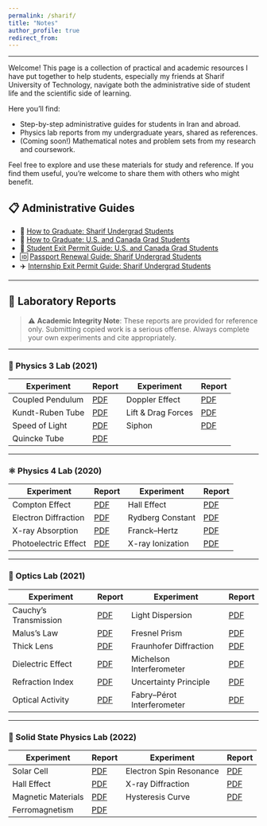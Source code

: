 ```yaml
---
permalink: /sharif/
title: "Notes"
author_profile: true
redirect_from: 
---
```


---
Welcome! This page is a collection of practical and academic resources I have put together to help students, especially my friends at Sharif University of Technology, navigate both the administrative side of student life and the scientific side of learning.

Here you’ll find: 
- Step-by-step administrative guides for students in Iran and abroad.
- Physics lab reports from my undergraduate years, shared as references.
- (Coming soon!) Mathematical notes and problem sets from my research and coursework.

Feel free to explore and use these materials for study and reference. If you find them useful, you’re welcome to share them with others who might benefit.

## 📋 Administrative Guides

- 📄 [How to Graduate: Sharif Undergrad Students](/files/Guide_to_Graduation.pdf)
- 🎒 [How to Graduate: U.S. and Canada Grad Students](/files/Guide_to_Graduate_US_Canada.pdf)
- 🛂 [Student Exit Permit Guide: U.S. and Canada Grad Students](/files/Exit_Permit_for_International_Students.pdf)  
- 🆔 [Passport Renewal Guide: Sharif Undergrad Students](/files/Passport_Renewal_for_Domestic_Students.pdf)  
- ✈️ [Internship Exit Permit Guide: Sharif Undergrad Students](/files/Exit_Request_for_Internship.pdf) 

---

## 🧪 Laboratory Reports

> ⚠️ **Academic Integrity Note**: These reports are provided for reference only. Submitting copied work is a serious offense. Always complete your own experiments and cite appropriately.

---

### 🔬 Physics 3 Lab (2021)

| Experiment             | Report                        | Experiment           | Report                        |
|------------------------|-------------------------------|----------------------|-------------------------------|
| Coupled Pendulum       | [PDF](/files/GL3-1.pdf)       | Doppler Effect       | [PDF](/files/GL3-2.pdf)       |
| Kundt-Ruben Tube       | [PDF](/files/GL3-3.pdf)       | Lift & Drag Forces   | [PDF](/files/GL3-4.pdf)       |
| Speed of Light         | [PDF](/files/GL3-5.pdf)       | Siphon               | [PDF](/files/GL3-6.pdf)       |
| Quincke Tube           | [PDF](/files/GL3-7.pdf)       |                      |                               |

---

### ⚛️ Physics 4 Lab (2020)

| Experiment             | Report                        | Experiment           | Report                        |
|------------------------|-------------------------------|----------------------|-------------------------------|
| Compton Effect         | [PDF](/files/GL4-1.pdf)       | Hall Effect          | [PDF](/files/GL4-2.pdf)       |
| Electron Diffraction   | [PDF](/files/GL4-3.pdf)       | Rydberg Constant     | [PDF](/files/GL4-4.pdf)       |
| X-ray Absorption       | [PDF](/files/GL4-5.pdf)       | Franck–Hertz         | [PDF](/files/GL4-6.pdf)       |
| Photoelectric Effect   | [PDF](/files/GL4-7.pdf)       | X-ray Ionization     | [PDF](/files/GL4-8.pdf)       |

---

### 🔎 Optics Lab (2021)

| Experiment                  | Report                        | Experiment                    | Report                        |
|-----------------------------|-------------------------------|-------------------------------|-------------------------------|
| Cauchy’s Transmission       | [PDF](/files/Opt-1.pdf)       | Light Dispersion              | [PDF](/files/Opt-2.pdf)       |
| Malus’s Law                 | [PDF](/files/Opt-3.pdf)       | Fresnel Prism                 | [PDF](/files/Opt-4.pdf)       |
| Thick Lens                  | [PDF](/files/Opt-5.pdf)       | Fraunhofer Diffraction        | [PDF](/files/Opt-6.pdf)       |
| Dielectric Effect           | [PDF](/files/Opt-7.pdf)       | Michelson Interferometer      | [PDF](/files/Opt-8.pdf)       |
| Refraction Index            | [PDF](/files/Opt-9.pdf)       | Uncertainty Principle         | [PDF](/files/Opt-10.pdf)      |
| Optical Activity            | [PDF](/files/Opt-11.pdf)      | Fabry–Pérot Interferometer    | [PDF](/files/Opt-12.pdf)      |

---

### 🧲 Solid State Physics Lab (2022)

| Experiment                 | Report                        | Experiment               | Report                        |
|----------------------------|-------------------------------|--------------------------|-------------------------------|
| Solar Cell                 | [PDF](/files/SSP-1.pdf)       | Electron Spin Resonance  | [PDF](/files/SSP-2.pdf)       |
| Hall Effect                | [PDF](/files/SSP-3.pdf)       | X-ray Diffraction        | [PDF](/files/SSP-4.pdf)       |
| Magnetic Materials         | [PDF](/files/SSP-5.pdf)       | Hysteresis Curve         | [PDF](/files/SSP-6.pdf)       |
| Ferromagnetism             | [PDF](/files/SSP-7.pdf)       |                          |                               |
